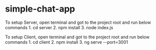 # simple-chat-app

To setup Server, open terminal and got to the project root and run below commands
    1. cd server
    2. npm install
    3. node index.js

To setup Client, open terminal and got to the project root and run below commands
    1. cd client
    2. npm install
    3. ng serve --port=3001